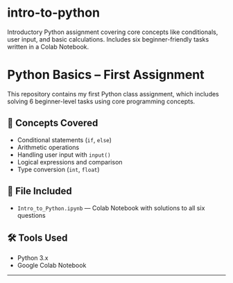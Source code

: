 # intro-to-python
Introductory Python assignment covering core concepts like conditionals, user input, and basic calculations. Includes six beginner-friendly tasks written in a Colab Notebook.

# Python Basics – First Assignment
This repository contains my first Python class assignment, which includes solving 6 beginner-level tasks using core programming concepts.

## 🧠 Concepts Covered
- Conditional statements (`if`, `else`)
- Arithmetic operations
- Handling user input with `input()`
- Logical expressions and comparison
- Type conversion (`int`, `float`)

## 📁 File Included
- `Intro_to_Python.ipynb` — Colab Notebook with solutions to all six questions

## 🛠 Tools Used
- Python 3.x
- Google Colab Notebook

---

